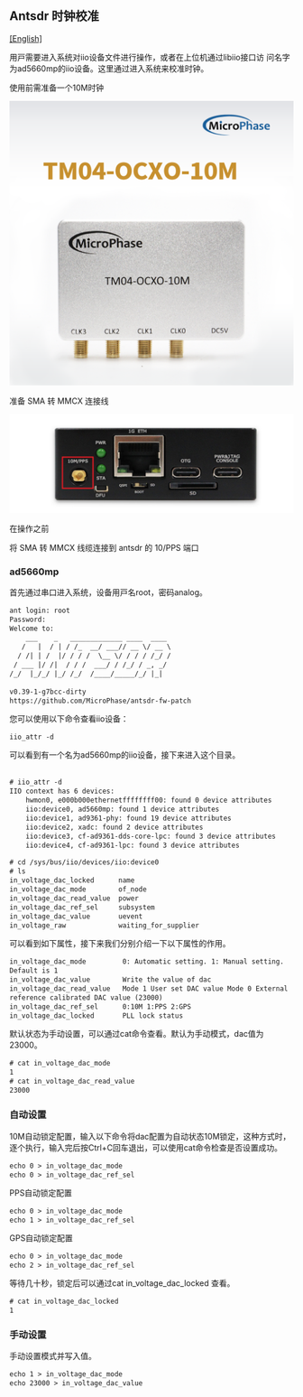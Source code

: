 ## Antsdr 时钟校准

[[English]](../../../../device_and_usage_manual/ANTSDR_E_Series_Module/ANTSDR_E310_Reference_Manual/Antsdr-Clock-calibration.html)

⽤⼾需要进⼊系统对iio设备⽂件进⾏操作，或者在上位机通过libiio接口访
问名字为ad5660mp的iio设备。这⾥通过进⼊系统来校准时钟。

使用前需准备一个10M时钟

![e310](./ANTSDR_E310_Reference_Manual.assets/clock-10M.png)

准备 SMA 转 MMCX 连接线

![e310](./ANTSDR_E310_Reference_Manual.assets/3.jpg)

在操作之前

将 SMA 转 MMCX 线缆连接到 antsdr 的 10/PPS 端口

### ad5660mp

⾸先通过串口进⼊系统，设备⽤⼾名root，密码analog。

```
ant login: root
Password: 
Welcome to:
    ___    _   _____________ ____  ____ 
   /   |  / | / /_  __/ ___// __ \/ __ \
  / /| | /  |/ / / /  \__ \/ / / / /_/ /
 / ___ |/ /|  / / /  ___/ / /_/ / _, _/ 
/_/  |_/_/ |_/ /_/  /____/_____/_/ |_|  
                                       
v0.39-1-g7bcc-dirty
https://github.com/MicroPhase/antsdr-fw-patch

```
您可以使用以下命令查看iio设备：

```
iio_attr -d
```
可以看到有一个名为ad5660mp的iio设备，接下来进入这个目录。
```

# iio_attr -d
IIO context has 6 devices:
	hwmon0, e000b000ethernetffffffff00: found 0 device attributes
	iio:device0, ad5660mp: found 1 device attributes
	iio:device1, ad9361-phy: found 19 device attributes
	iio:device2, xadc: found 2 device attributes
	iio:device3, cf-ad9361-dds-core-lpc: found 3 device attributes
	iio:device4, cf-ad9361-lpc: found 3 device attributes

```
```
# cd /sys/bus/iio/devices/iio:device0
# ls
in_voltage_dac_locked      name
in_voltage_dac_mode        of_node
in_voltage_dac_read_value  power
in_voltage_dac_ref_sel     subsystem
in_voltage_dac_value       uevent
in_voltage_raw             waiting_for_supplier
```

可以看到如下属性，接下来我们分别介绍一下以下属性的作用。

```
in_voltage_dac_mode         0: Automatic setting. 1: Manual setting. Default is 1
in_voltage_dac_value        Write the value of dac
in_voltage_dac_read_value   Mode 1 User set DAC value Mode 0 External reference calibrated DAC value (23000)
in_voltage_dac_ref_sel      0:10M 1:PPS 2:GPS 
in_voltage_dac_locked       PLL lock status
```
默认状态为手动设置，可以通过cat命令查看。默认为手动模式，dac值为23000。

```
# cat in_voltage_dac_mode
1
# cat in_voltage_dac_read_value
23000

```
### 自动设置

10M自动锁定配置，输入以下命令将dac配置为自动状态10M锁定，这种方式时，逐个执行，输入完后按Ctrl+C回车退出，可以使用cat命令检查是否设置成功。

```
echo 0 > in_voltage_dac_mode
echo 0 > in_voltage_dac_ref_sel

```

PPS自动锁定配置

```
echo 0 > in_voltage_dac_mode
echo 1 > in_voltage_dac_ref_sel
```

GPS自动锁定配置

```
echo 0 > in_voltage_dac_mode
echo 2 > in_voltage_dac_ref_sel
```

等待几十秒，锁定后可以通过cat in_voltage_dac_locked 查看。

```
# cat in_voltage_dac_locked 
1

```
### 手动设置

手动设置模式并写入值。

```
echo 1 > in_voltage_dac_mode
echo 23000 > in_voltage_dac_value
```